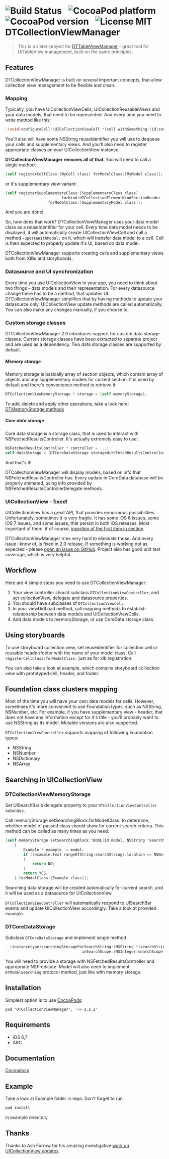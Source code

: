 ![Build Status](https://travis-ci.org/DenHeadless/DTCollectionViewManager.png?branch=master) &nbsp;
![CocoaPod platform](https://cocoapod-badges.herokuapp.com/p/DTCollectionViewManager/badge.svg) &nbsp;
![CocoaPod version](https://cocoapod-badges.herokuapp.com/v/DTCollectionViewManager/badge.svg) &nbsp;
![License MIT](https://go-shields.herokuapp.com/license-MIT-blue.png)
DTCollectionViewManager
=======================

> This is a sister-project for [DTTableViewManager](https://github.com/DenHeadless/DTTableViewManager) - great tool for UITableView management, built on the same principles.


## Features

DTCollectionViewManager is built on several important concepts, that allow collection view management to be flexible and clean. 

### Mapping 

Typically, you have UICollectionViewCells, UICollectionReusableViews and your data models, that need to be represented. And every time you need to write method like this:
```objective-c
-(void)configureCell:(UICollectionViewCell *)cell withSomething:(id)something;
```

You'll also will have some NSString reuseIdentifier you will use to dequeue your cells and supplementary views. And you'll also need to register appropriate classes on your UICollectionView instance. 

**DTCollectionViewManager removes all of that**. You will need to call a single method:

```objective-c
[self registerCellClass:[MyCell class] forModelClass:[MyModel class]];
```

or it's supplementary view variant:

```objective-c
[self registerSupplementaryClass:[SupplementaryClass class] 
                         forKind:UICollectionElementKindSectionHeader 
                   forModelClass:[SupplementaryModel class]];
```
And you are done! 

So, how does that work? DTCollectionViewManager uses your data model class as a reuseIdentifier for your cell. Every time data model needs to be displayed, it will automatically create UICollectionViewCell and call a method `-updateWithModel:` on it, which will transfer data model to a cell. Cell is then expected to properly update it's UI, based on data model.

DTCollectionViewManager supports creating cells and supplementary views both from XIBs and storyboards.

### Datasource and UI synchronization

Every time you use UICollectionView in your app, you need to think about two things - data models and their representation. For every datasource change there has to be a method, that updates UI. DTCollectionViewManager simplifies that by having methods to update your datasource only. UICollectionView update methods are called automatically. You can also make any changes manually, if you choose to. 

### Custom storage classes

DTCollectionViewManager 2.0 introduces support for custom data storage classes. Current storage classes have been extracted to separate project and are used as a dependency. Two data storage classes are supported by default.

##### Memory storage 

Memory storage is basically array of section objects, which contain array of objects and any supplementary models for current section. It is used by default and there's convenience method to retrieve it:

```objective-c
DTCollectionViewMemoryStorage * storage = [self memoryStorage];
```

To add, delete and apply other operations, take a look here: [DTMemoryStorage methods](https://github.com/DenHeadless/DTModelStorage/blob/master/README.md#adding-items)

##### Core data storage 

Core data storage is a storage class, that is used to interact with NSFetchedResultsController. It's actually extremely easy to use:

```objective-c
NSFetchedResultsController * controller = ...;
self.dataStorage = [DTCoreDataStorage storageWithFetchResultsController:controller];
```

And that's it! 

DTCollectionViewManager will display models, based on info that NSFetchedResultsController has. Every update in CoreData database will be properly animated, using info provided by NSFetchedResultsControllerDelegate methods.

### UICollectionView - fixed!

UICollectionView has a great API, that provides enourmous possiibilities. Unfortunately, sometimes it is very fragile. It has some iOS 6 issues, some iOS 7 issues, and some issues, that persist in both iOS releases. Most important of them, if of course, [insertion of the first item in section](http://openradar.appspot.com/12954582). 

DTCollectionViewManager tries very hard to eliminate those. And every issue i know of, is fixed in 2.0 release. If something is working not as expected - please [open an issue on GitHub](https://github.com/DenHeadless/DTCollectionViewManager/issues). Project also has good unit test coverage, which is very helpful.

## Workflow

Here are 4 simple steps you need to use DTCollectionViewManager:

1. Your view controller should subclass `DTCollectionViewController`, and set collectionView, delegate and datasource properties.
2. You should have subclasses of `DTCollectionViewCell`.
3. In your viewDidLoad method, call mapping methods to establish relationship between data models and UICollectionViewCells.
4. Add data models to memoryStorage, or use CoreData storage class.
	
## Using storyboards

To use storyboard collection view, set reuseIdentifier for collection cell or reusable header/footer with the name of your model class. Call `registerCellClass:forModelClass:` just as for xib registration.

You can also take a look at example, which contains storyboard colllection view with prototyped cell, header, and footer.

## Foundation class clusters mapping

Most of the time you will have your own data models for cells. However, sometimes it's more convenient to use Foundation types, such as NSString, NSNumber, etc. For example, if you have supplementary view - header, that does not have any information except for it's title - you'll probably want to use NSString as its model. Mutable versions are also supported. 
 
`DTCollectionViewController` supports mapping of following Foundation types:
 
 * NSString
 * NSNumber
 * NSDictionary
 * NSArray
 
## Searching in UICollectionView

### DTCollectionViewMemoryStorage

Set UISearchBar's delegate property to your `DTCollectionViewController` subclass. 	

Call memoryStorage setSearchingBlock:forModelClass: to determine, whether model of passed class should show for current search criteria. This method can be called as many times as you need.
```objective-c
[self.memoryStorage setSearchingBlock:^BOOL(id model, NSString *searchString, NSInteger searchScope, DTSectionModel *section) 
	{
        Example * example  = model;
        if ([example.text rangeOfString:searchString].location == NSNotFound)
        {
            return NO;
        }
        return YES;
    } forModelClass:[Example class]];
```

Searching data storage will be created automatically for current search, and it will be used as a datasource for UICollectionView.

`DTCollectionViewController` will automatically respond to UISearchBar events and update UICollectionView accordingly. Take a look at provided example.

### DTCoreDataStorage

Subclass `DTCoreDataStorage` and implement single method 
```objective-c
- (instancetype)searchingStorageForSearchString:(NSString *)searchString
                                  inSearchScope:(NSInteger)searchScope;
```	

You will need to provide a storage with NSFetchedResultsController and appropriate NSPredicate. Model will also need to implement `DTModelSearching` protocol method, just like with memory storage.

## Installation

Simplest option is to use [CocoaPods](http://www.cocoapods.org):

	pod 'DTCollectionViewManager', '~> 2.2.2'
	
## Requirements

- iOS 6,7
- ARC
	
## Documentation

[Cocoadocs](http://cocoadocs.org/docsets/DTCollectionViewManager)

## Example

Take a look at Example folder in repo. Don't forget to run 

```bash
pod install 
```
in example directory.

## Thanks

Thanks to Ash Furrow for his amazing investigative [work on UICollectionView updates](https://github.com/AshFurrow/UICollectionView-NSFetchedResultsController).

